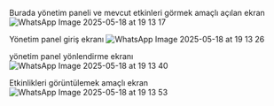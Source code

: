 Burada yönetim paneli ve mevcut etkinleri görmek amaçlı açılan ekran
![WhatsApp Image 2025-05-18 at 19 13 17](https://github.com/user-attachments/assets/e72b1965-7a8e-4aaa-aae0-45b1d35191f6)


Yönetim panel giriş ekranı
![WhatsApp Image 2025-05-18 at 19 13 26](https://github.com/user-attachments/assets/7ee3165e-5a6e-4fcb-8f0c-8e302a0588da)

yönetim panel yönlendirme ekranı
![WhatsApp Image 2025-05-18 at 19 13 40](https://github.com/user-attachments/assets/707b02e8-d2ef-4944-a65f-98b993f4acaa) 

Etkinlikleri görüntülemek amaçlı ekran
![WhatsApp Image 2025-05-18 at 19 13 53](https://github.com/user-attachments/assets/c38a8367-13d6-4db2-86d6-1803f476fb86)
